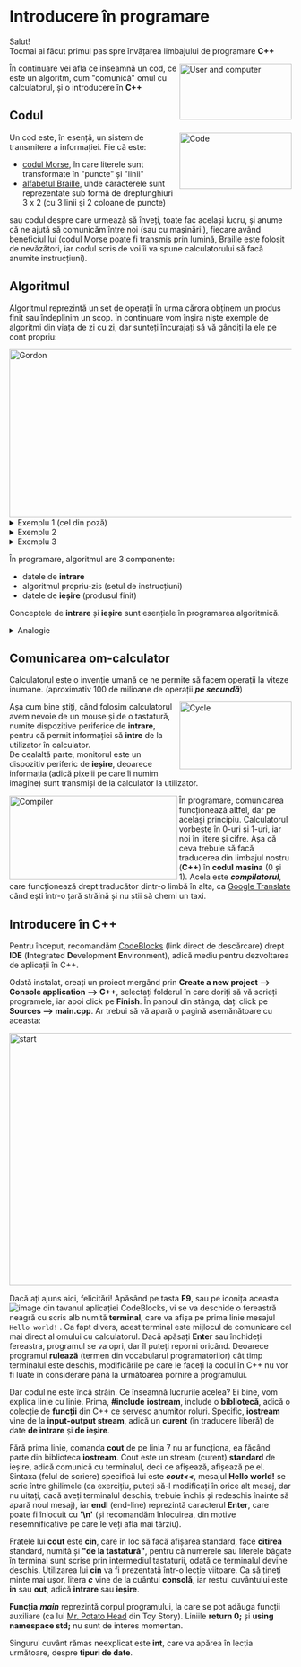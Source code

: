 # Introducere în programare

Salut!  
Tocmai ai făcut primul pas spre învățarea limbajului de programare **C++**

<img src="https://user-images.githubusercontent.com/63238264/176324827-c679316a-0301-4d49-a5f0-e215d5621aeb.jpg" alt="User and computer" width="200" height="100" align="right" title="Tu și prietenul tău">

În continuare vei afla ce înseamnă un cod, ce este un algoritm, cum "comunică" omul cu calculatorul, și o introducere în **C++**

## Codul

<img src="https://user-images.githubusercontent.com/63238264/176325563-583c8ae1-f81e-48dd-8fc0-4f52bb26da21.png" alt="Code" width="200" height="100" align="right" title="Cod">

Un cod este, în esență, un sistem de transmitere a informației. Fie că este:
* [codul Morse](https://ro.wikipedia.org/wiki/Codul_Morse), în care literele sunt transformate în  "puncte" și "linii"
* [alfabetul Braille](https://ro.wikipedia.org/wiki/Alfabetul_Braille), unde caracterele sunt reprezentate sub formă de dreptunghiuri $3$ x $2$ (cu 3 linii și 2 coloane de puncte)

sau codul despre care urmează să înveți, toate fac același lucru, și anume că ne ajută să comunicăm între noi (sau cu mașinării), fiecare având beneficiul lui (codul Morse poate fi [transmis prin lumină](https://www.youtube.com/shorts/COCV8bZ4bjo?&ab_channel=GD%27sLatestHighlights), Braille este folosit de nevăzători, iar codul scris de voi îi va spune calculatorului să facă anumite instrucțiuni).

## Algoritmul

Algoritmul reprezintă un set de operații în urma cărora obținem un produs finit sau îndeplinim un scop. În continuare vom înșira niște exemple de algoritmi din viața de zi cu zi, dar sunteți încurajați să vă gândiți la ele pe cont propriu:

<img src="https://user-images.githubusercontent.com/63238264/176326597-a82cd22a-3cb3-4940-a0f4-4f0260542d77.png" alt="Gordon" width="600" height="300" align="right" title="Gordon Ramsay, pregătit de algoritm">


<details><summary>Exemplu 1 (cel din poză)</summary>&nbsp;&nbsp;&nbsp;&nbsp;&nbsp;&nbsp;&nbsp;<b>Rețetă de gătit 👨‍🍳</b></details>
<details><summary>Exemplu 2</summary>&nbsp;&nbsp;&nbsp;&nbsp;&nbsp;&nbsp;&nbsp;<b>Program unei zi 📅</b></details>
<details><summary>Exemplu 3</summary>&nbsp;&nbsp;&nbsp;&nbsp;&nbsp;&nbsp;&nbsp;<b>Îmbrăcarea 👚</b></details>

În programare, algoritmul are 3 componente:
* datele de **intrare**
* algoritmul propriu-zis (setul de instrucțiuni)
* datele de **ieșire** (produsul finit)

Conceptele de **intrare** și **ieșire** sunt esențiale în programarea algoritmică.
<details><summary>Analogie</summary>&nbsp;&nbsp;&nbsp;&nbsp;&nbsp;&nbsp;&nbsp;Datele de intrare = aluat, sos de roșii, mozzarella<br>&nbsp;&nbsp;&nbsp;&nbsp;&nbsp;&nbsp;&nbsp;Algoritmul propriu-zis = punerea ingredientelor pe aluat + gătirea în cuptor<br>&nbsp;&nbsp;&nbsp;&nbsp;&nbsp;&nbsp;&nbsp;Datele de ieșire = o pizza Margherita delicioasă 😋</details>

## Comunicarea om-calculator

Calculatorul este o invenție umană ce ne permite să facem operații la viteze inumane. (aproximativ 100 de milioane de operații ***pe secundă***)

<img src="https://user-images.githubusercontent.com/63238264/176327286-30e5c271-db2f-4422-a960-a21a40e32969.png" alt="Cycle" title="Ciclul utilizator-calculator" width="200" height="120" align="right">

Așa cum bine știți, când folosim calculatorul avem nevoie de un mouse și de o tastatură, numite dispozitive periferice de **intrare**, pentru că permit informației să **intre** de la utilizator în calculator.\
De cealaltă parte, monitorul este un dispozitiv periferic de **ieșire**, deoarece informația (adică pixelii pe care îi numim imagine) sunt transmiși de la calculator la utilizator.

<img src="https://user-images.githubusercontent.com/63238264/176327846-112fef3c-45d2-4ce7-b2b7-a4ac06979481.png" alt="Compiler" title="Rolul de traducător al compilatorului" height="150" width="300" align="left">

În programare, comunicarea funcționează altfel, dar pe același principiu. Calculatorul vorbește în $0$-uri și $1$-uri, iar noi în litere și cifre. Așa că ceva trebuie să facă traducerea din limbajul nostru (**C++**) în **codul masina** ($0$ și $1$). Acela este ***compilatorul***, care funcționează drept traducător dintr-o limbă în alta, ca [Google Translate](https://translate.google.com/) când ești într-o țară străină și nu știi să chemi un taxi.

## Introducere în C++

Pentru început, recomandăm [CodeBlocks](https://www.fosshub.com/Code-Blocks.html?dwl=codeblocks-20.03mingw-setup.exe) (link direct de descărcare) drept **IDE** (**I**ntegrated **D**evelopment **E**nvironment), adică mediu pentru dezvoltarea de aplicații în C++.

Odată instalat, creați un proiect mergând prin **Create a new project --> Console application --> C++**, selectați folderul în care doriți să vă scrieți programele, iar apoi click pe **Finish**. În panoul din stânga, dați click pe **Sources --> main.cpp**. Ar trebui să vă apară o pagină asemănătoare cu aceasta:

<img src="https://user-images.githubusercontent.com/63238264/176329090-0ff61077-2b46-4b7f-920f-3c81c8089b0f.png" alt="start" title="Primul proiect" height="450" width="900">

Dacă ați ajuns aici, felicitări! Apăsând pe tasta **F9**, sau pe iconița aceasta ![image](https://user-images.githubusercontent.com/63238264/176329368-a742a9f4-00d0-4a1a-bc76-67fc0271a83b.png) din tavanul aplicației CodeBlocks, vi se va deschide o fereastră neagră cu scris alb numită **terminal**, care va afișa pe prima linie mesajul `Hello world!` . Ca fapt divers, acest terminal este mijlocul de comunicare cel mai direct al omului cu calculatorul. Dacă apăsați **Enter** sau închideți fereastra, programul se va opri, dar îl puteți reporni oricând. Deoarece programul **rulează** (termen din vocabularul programatorilor) cât timp terminalul este deschis, modificările pe care le faceți la codul în C++ nu vor fi luate în considerare până la următoarea pornire a programului. 

Dar codul ne este încă străin. Ce înseamnă lucrurile acelea? Ei bine, vom explica linie cu linie. Prima, **#include** **iostream**, include o **bibliotecă**, adică o colecție de **funcții** din C++ ce servesc anumitor roluri. Specific, **iostream** vine de la **input-output stream**, adică un **curent** (în traducere liberă) de date **de intrare** și **de ieșire**. 

Fără prima linie, comanda **cout** de pe linia 7 nu ar funcționa, ea făcând parte din biblioteca **iostream**. Cout este un stream (curent) **standard** de ieșire, adică comunică cu terminalul, deci ce afișează, afișează pe el. Sintaxa (felul de scriere) specifică lui este ***cout<<***, mesajul **Hello world!** se scrie între ghilimele (ca exercițiu, puteți să-l modificați în orice alt mesaj, dar nu uitați, dacă aveți terminalul deschis, trebuie închis și redeschis înainte să apară noul mesaj), iar **endl** (end-line) reprezintă caracterul **Enter**, care poate fi înlocuit cu **'\n'** (și recomandăm înlocuirea, din motive nesemnificative pe care le veți afla mai târziu).

Fratele lui **cout** este **cin**, care în loc să facă afișarea standard, face **citirea** standard, numită și **"de la tastatură"**, pentru că numerele sau literele băgate în terminal sunt scrise prin intermediul tastaturii, odată ce terminalul devine deschis. Utilizarea lui **cin** va fi prezentată într-o lecție viitoare. Ca să țineți minte mai ușor, litera ***c*** vine de la cuântul **consolă**, iar restul cuvântului este **in** sau **out**, adică **intrare** sau **ieșire**.

**Funcția** ***main*** reprezintă corpul programului, la care se pot adăuga funcții auxiliare (ca lui [Mr. Potato Head](https://disney.fandom.com/wiki/Mr._Potato_Head) din Toy Story). Liniile **return 0;** și **using namespace std;** nu sunt de interes momentan.

Singurul cuvânt rămas neexplicat este **int**, care va apărea în lecția următoare, despre **tipuri de date**.
